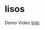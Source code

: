 # lisos

Demo Video [linki](https://ogrencibartinedu-my.sharepoint.com/:v:/g/personal/23670310067_ogrenci_bartin_edu_tr/ER5gmzL1tcdOkmPmDvwlQdkBs7960BgOmcIx1jHZFgl3Qw?nav=eyJyZWZlcnJhbEluZm8iOnsicmVmZXJyYWxBcHAiOiJPbmVEcml2ZUZvckJ1c2luZXNzIiwicmVmZXJyYWxBcHBQbGF0Zm9ybSI6IldlYiIsInJlZmVycmFsTW9kZSI6InZpZXciLCJyZWZlcnJhbFZpZXciOiJNeUZpbGVzTGlua0NvcHkifX0&e=xxa05F)
